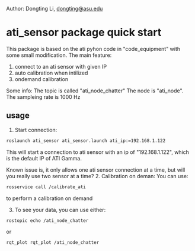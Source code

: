 Author: Dongting Li, dongting@asu.edu
# ati_sensor package quick start


This package is based on the ati pyhon code in "code_equipment" with some small modification. The main feature:
1. connect to an ati sensor with given IP
2. auto calibration when intilized
3. ondemand calibration

Some info:
The topic is called "ati_node_chatter"
The node is "ati_node".
The sampleing rate is 1000 Hz

## usage
1. Start connection: 
```bash
roslaunch ati_sensor ati_sensor.launch ati_ip:=192.168.1.122
```
This will start a connection to ati sensor with an ip of "192.168.1.122", which is the default IP of ATI Gamma.

Known issue is, it only allows one ati sensor connection at a time, but will you really use two sensor at a time? 
2. Calibration on deman:
You can use:
```bash
rosservice call /calibrate_ati
```
to perform a calibration on demand

3. To see your data, you can use either:

```bash
rostopic echo /ati_node_chatter
```
or 
```bash
rqt_plot rqt_plot /ati_node_chatter
```